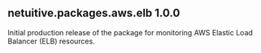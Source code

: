 netuitive.packages.aws.elb 1.0.0
----------------------

Initial production release of the package for monitoring AWS Elastic Load Balancer (ELB) resources.
